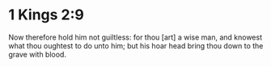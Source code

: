 # 1 Kings 2:9

Now therefore hold him not guiltless: for thou [art] a wise man, and knowest what thou oughtest to do unto him; but his hoar head bring thou down to the grave with blood.